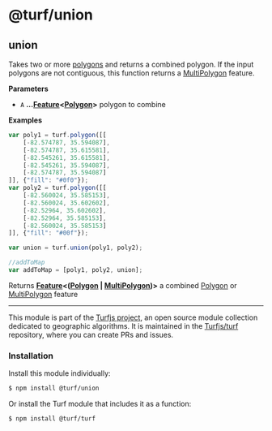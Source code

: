# @turf/union

<!-- Generated by documentation.js. Update this documentation by updating the source code. -->

## union

Takes two or more [polygons](https://tools.ietf.org/html/rfc7946#section-3.1.6) and returns a combined polygon. If the input polygons are not contiguous, this function returns a [MultiPolygon](https://tools.ietf.org/html/rfc7946#section-3.1.7) feature.

**Parameters**

-   `A` **...[Feature](https://tools.ietf.org/html/rfc7946#section-3.2)&lt;[Polygon](https://tools.ietf.org/html/rfc7946#section-3.1.6)>** polygon to combine

**Examples**

```javascript
var poly1 = turf.polygon([[
    [-82.574787, 35.594087],
    [-82.574787, 35.615581],
    [-82.545261, 35.615581],
    [-82.545261, 35.594087],
    [-82.574787, 35.594087]
]], {"fill": "#0f0"});
var poly2 = turf.polygon([[
    [-82.560024, 35.585153],
    [-82.560024, 35.602602],
    [-82.52964, 35.602602],
    [-82.52964, 35.585153],
    [-82.560024, 35.585153]
]], {"fill": "#00f"});

var union = turf.union(poly1, poly2);

//addToMap
var addToMap = [poly1, poly2, union];
```

Returns **[Feature](https://tools.ietf.org/html/rfc7946#section-3.2)&lt;([Polygon](https://tools.ietf.org/html/rfc7946#section-3.1.6) \| [MultiPolygon](https://tools.ietf.org/html/rfc7946#section-3.1.7))>** a combined [Polygon](https://tools.ietf.org/html/rfc7946#section-3.1.6) or [MultiPolygon](https://tools.ietf.org/html/rfc7946#section-3.1.7) feature

<!-- This file is automatically generated. Please don't edit it directly:
if you find an error, edit the source file (likely index.js), and re-run
./scripts/generate-readmes in the turf project. -->

---

This module is part of the [Turfjs project](http://turfjs.org/), an open source
module collection dedicated to geographic algorithms. It is maintained in the
[Turfjs/turf](https://github.com/Turfjs/turf) repository, where you can create
PRs and issues.

### Installation

Install this module individually:

```sh
$ npm install @turf/union
```

Or install the Turf module that includes it as a function:

```sh
$ npm install @turf/turf
```
